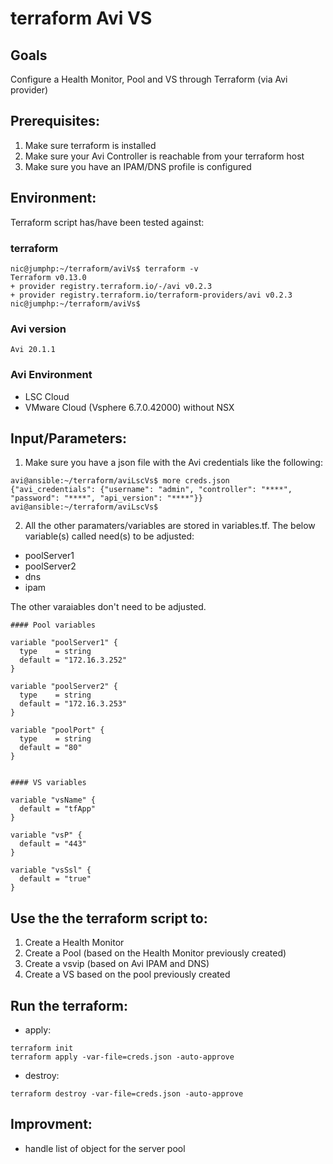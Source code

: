 # terraform Avi VS

## Goals
Configure a Health Monitor, Pool and VS through Terraform (via Avi provider)

## Prerequisites:
1. Make sure terraform is installed
2. Make sure your Avi Controller is reachable from your terraform host
3. Make sure you have an IPAM/DNS profile is configured

## Environment:

Terraform script has/have been tested against:

### terraform

```
nic@jumphp:~/terraform/aviVs$ terraform -v
Terraform v0.13.0
+ provider registry.terraform.io/-/avi v0.2.3
+ provider registry.terraform.io/terraform-providers/avi v0.2.3
nic@jumphp:~/terraform/aviVs$
```

### Avi version

```
Avi 20.1.1
```

### Avi Environment

- LSC Cloud
- VMware Cloud (Vsphere 6.7.0.42000) without NSX


## Input/Parameters:

1. Make sure you have a json file with the Avi credentials like the following:

```
avi@ansible:~/terraform/aviLscVs$ more creds.json
{"avi_credentials": {"username": "admin", "controller": "****", "password": "****", "api_version": "****"}}
avi@ansible:~/terraform/aviLscVs$
```

2. All the other paramaters/variables are stored in variables.tf.
The below variable(s) called need(s) to be adjusted:
- poolServer1
- poolServer2
- dns
- ipam

The other varaiables don't need to be adjusted.

```
#### Pool variables

variable "poolServer1" {
  type    = string
  default = "172.16.3.252"
}

variable "poolServer2" {
  type    = string
  default = "172.16.3.253"
}

variable "poolPort" {
  type    = string
  default = "80"
}


#### VS variables

variable "vsName" {
  default = "tfApp"
}

variable "vsP" {
  default = "443"
}

variable "vsSsl" {
  default = "true"
}
```

## Use the the terraform script to:
1. Create a Health Monitor
2. Create a Pool (based on the Health Monitor previously created)
3. Create a vsvip (based on Avi IPAM and DNS)
4. Create a VS based on the pool previously created

## Run the terraform:
- apply:
```
terraform init
terraform apply -var-file=creds.json -auto-approve
```
- destroy:
```
terraform destroy -var-file=creds.json -auto-approve
```

## Improvment:
- handle list of object for the server pool
